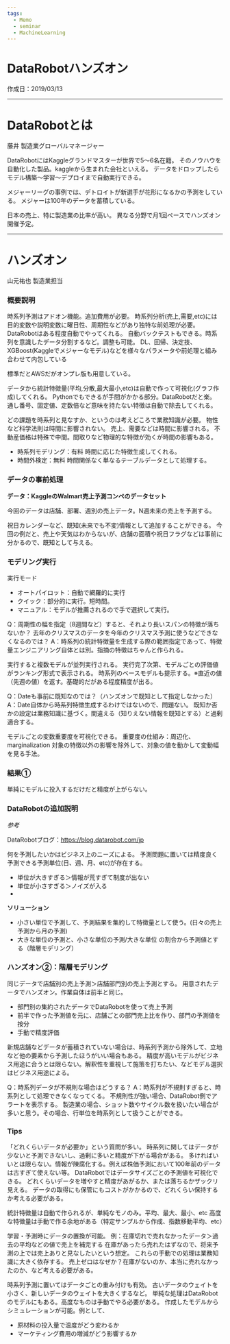 ```yaml
---
tags:
  - Memo
  - seminar
  - MachineLearning
---
```


# DataRobotハンズオン
作成日：2019/03/13

---

# DataRobotとは

藤井 製造業グローバルマネージャー

DataRobotにはKaggleグランドマスターが世界で5〜6名在籍。
そのノウハウを自動化した製品。kaggleから生まれた会社といえる。 
データをドロップしたらモデル構築〜学習〜デプロイまで自動実行できる。 

メジャーリーグの事例では、デトロイトが新選手が花形になるかの予測をしている。 
メジャーは100年のデータを蓄積している。 

日本の売上、特に製造業の比率が高い。
異なる分野で月1回ペースでハンズオン開催予定。

---

 

# ハンズオン

山元祐也 製造業担当 

### 概要説明

時系列予測はアドオン機能。追加費用が必要。 
時系列分析(売上,需要,etc)には目的変数や説明変数に曜日性、周期性などがあり独特な前処理が必要。 
DataRobotはある程度自動でやってくれる。 
自動バックテストもできる。時系列を意識したデータ分割するなど。調整も可能。
DL、回帰、決定技、XGBoost(Kaggleでメジャーなモデル)などを様々なパラメータや前処理と組み合わせて内包している 

標準だとAWSだがオンプレ版も用意している。 

データから統計特徴量(平均,分散,最大最小,etc)は自動で作って可視化(グラフ作成)してくれる。 
Pythonでもできるが手間がかかる部分。DataRobotだと楽。 
通し番号、固定値、定数倍など意味を持たない特徴は自動で除去してくれる。 

どの課題を時系列と見なすか、というのは考えどころで業務知識が必要。 
物性など科学法則は時間に影響されない。 
売上、需要などは時間に影響される。 
不動産価格は特殊で中間。間取りなど物理的な特徴が効くが時間の影響もある。

- 時系列モデリング：有料
時間に応じた特徴生成してくれる。
- 時間外検定：無料
時間関係なく単なるテーブルデータとして処理する。 

### データの事前処理

**データ：KaggleのWalmart売上予測コンペのデータセット**

今回のデータは店舗、部署、週別の売上データ。N週未来の売上を予測する。 

祝日カレンダーなど、既知(未来でも不変)情報として追加することができる。
今回の例だと、売上や天気はわからないが、店舗の面積や祝日フラグなどは事前に分かるので、既知として与える。

 

### モデリング実行

実行モード

- オートパイロット：自動で網羅的に実行
- クイック：部分的に実行。短時間。
- マニュアル：モデルが推薦されるので手で選択して実行。

Q：周期性の幅を指定（8週間など）すると、それより長いスパンの特徴が落ちないか？
去年のクリスマスのデータを今年のクリスマス予測に使うなどできなくなるのでは？
A：時系列の統計特徴量を生成する際の範囲指定であって、特徴量エンジニアリング自体とは別。指摘の特徴はちゃんと作られる。 

実行すると複数モデルが並列実行される。
実行完了次第、モデルごとの評価値がランキング形式で表示される。
時系列のベースモデルも提示する。※直近の値（先週の値）を返す。基礎的だがある程度精度が出る。

Q：Dateも事前に既知なのでは？（ハンズオンで既知として指定しなかった）
A：Date自体から時系列特徴生成するわけではないので、問題ない。
既知か否かの設定は業務知識に基づく。間違える（知りえない情報を既知とする）と過剰適合する。

モデルごとの変数重要度を可視化できる。
重要度の仕組み：周辺化、marginalization
対象の特徴以外の影響を除外して、対象の値を動かして変動幅を見る手法。

### 結果①
単純にモデルに投入するだけだと精度が上がらない。 

### DataRobotの追加説明

*参考*

DataRobotブログ：https://blog.datarobot.com/jp

何を予測したいかはビジネス上のニーズによる。
予測問題に置いては精度良く予測できる予測単位(日、週、月、etc)が存在する。

- 単位が大きすぎる＞情報が荒すぎて制度が出ない
- 単位が小さすぎる＞ノイズが入る
- 
**ソリューション**
- 小さい単位で予測して、予測結果を集約して特徴量として使う。(日々の売上予測から月の予測)
- 大きな単位の予測と、小さな単位の予測/大きな単位 の割合から予測値とする（階層モデリング）

 

### ハンズオン②：階層モデリング

同じデータで店舗別の売上予測＞店舗部門別の売上予測とする。 
用意されたデータでハンズオン。作業自体は前半と同じ。

- 部門別の集約されたデータでDataRobotを使って売上予測
- 前半で作った予測値を元に、店舗ごとの部門売上比を作り、部門の予測値を按分
- 手動で精度評価

新規店舗などデータが蓄積されていない場合は、時系列予測から除外して、立地など他の要素から予測したほうがいい場合もある。
精度が高いモデルがビジネス用途に合うとは限らない。解釈性を重視して施策を打ちたい、などモデル選択はビジネス用途による。

Q：時系列データが不規則な場合はどうする？
A：時系列が不規則すぎると、時系列として処理できなくなってくる。
不規則性が強い場合、DataRobot側でアラートを表示する。
製造業の場合、ショット数やサイクル数を扱いたい場合が多いと思う。その場合、行単位を時系列として扱うことができる。

 

### Tips

「どれくらいデータが必要か」という質問が多い。
時系列に関してはデータが少ないと予測できないし、過剰に多いと精度が下がる場合がある。
多ければいいとは限らない。情報が陳腐化する。例えば株価予測において100年前のデータは古すぎて使えない等。
DataRobotではデータサイズごとの予測値を可視化できる。
どれくらいデータを増やすと精度があがるか、または落ちるかザックリ見える。
データの取得にも保管にもコストがかかるので、どれくらい保持するか考える必要がある。

統計特徴量は自動で作られるが、単純なモノのみ。平均、最大、最小、etc
高度な特徴量は手動で作る余地がある（特定サンプルから作成、指数移動平均、etc）

学習・予測時にデータの置換が可能。
例：在庫切れで売れなかったデータ＞過去の平均などの値で売上を補完する
在庫があったら売れたはずなので、将来予測の上では売上ありと見なしたいという想定。
これらの手動での処理は業務知識に大きく依存する。
売上ゼロはなぜか？在庫がないのか、本当に売れなかったのか、など考える必要がある。

時系列予測に置いてはデータごとの重み付けも有効。
古いデータのウェイトを小さく、新しいデータのウェイトを大きくするなど。
単純な処理はDataRobotのモデルにもある。高度なものは手動でやる必要がある。
作成したモデルからシミュレーションが可能。例として、
- 原材料の投入量で温度がどう変わるか
- マーケティング費用の増減がどう影響するか